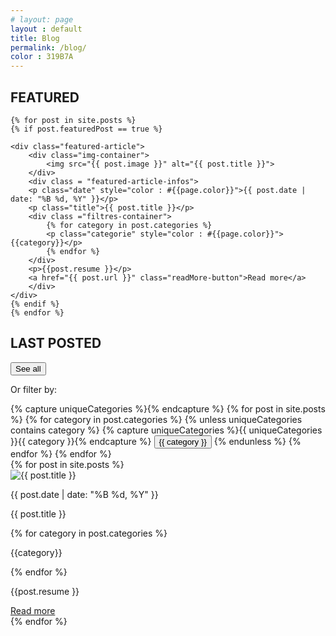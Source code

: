 ```yaml
---
# layout: page
layout : default
title: Blog
permalink: /blog/
color : 319B7A
---
```


<script src="{{ base.url | prepend: site.url }}/assets/js/blog-script.js"></script>

<section>

<h2><i class="fa-solid fa-square" style="color: #{{ page.color }}"></i> FEATURED </h2>

    {% for post in site.posts %}
    {% if post.featuredPost == true %}

    <div class="featured-article">
        <div class="img-container">
            <img src="{{ post.image }}" alt="{{ post.title }}">
        </div>
        <div class = "featured-article-infos">
        <p class="date" style="color : #{{page.color}}">{{ post.date | date: "%B %d, %Y" }}</p>
        <p class="title">{{ post.title }}</p>
        <div class ="filtres-container">
            {% for category in post.categories %}
            <p class="categorie" style="color : #{{page.color}}">{{category}}</p>
            {% endfor %}
        </div>
        <p>{{post.resume }}</p>
        <a href="{{ post.url }}" class="readMore-button">Read more</a>
        </div>
    </div>
    {% endif %}
    {% endfor %}


<h2><i class="fa-solid fa-square" style="color: #{{ page.color }}"></i> LAST POSTED</h2>

<div class="category-filter">
  <button class="filter-button" style="color: #{{ page.color }}; border: solid 1px #{{ page.color }}" data-category="Toutes les catégories">See all</button>
  <p style="color: #{{ page.color }}">Or filter by:</p>
      {% capture uniqueCategories %}{% endcapture %}
  {% for post in site.posts %}
    {% for category in post.categories %}
      {% unless uniqueCategories contains category %}
        {% capture uniqueCategories %}{{ uniqueCategories }}{{ category }}{% endcapture %}
        <button class="filter-button" style="color: #{{ page.color }}; border: solid 1px #{{ page.color }}" data-category="{{ category }}">{{ category }}</button>
      {% endunless %}
    {% endfor %}
  {% endfor %}
</div>

<div class="articles">
    {% for post in site.posts %}
    <div class="article">
        <div class="img-container">
            <img src="{{ post.image }}" alt="{{ post.title }}">
        </div>
        <p class="date" style="color : #{{page.color}}">{{ post.date | date: "%B %d, %Y" }}</p>
        <p class="title">{{ post.title }}</p>
        <div class ="filtres-container">
            {% for category in post.categories %}
            <p class = "categorie" style="color : #{{page.color}}">{{category}}</p>
            {% endfor %}
        </div>
        <p class="resume">{{post.resume }}</p>
        <a href="{{ post.url }}" class="readMore-button">Read more</a>
    </div>
    {% endfor %}
</div>


</section>